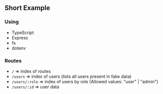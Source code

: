 ## Short Example

### Using
- TypeScript
- Express
- fs
- dotenv

### Routes

- `/` => index of routes
- `/users` => index of users (lists all users present in fake data)
- `/users/:role` => index of users by role (Allowed values: "user" | "admin")
- `/users/:id` => user data
